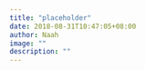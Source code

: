 ```yaml
---
title: "placeholder"
date: 2018-08-31T10:47:05+08:00
author: Naah
image: ""
description: ""
---
```

